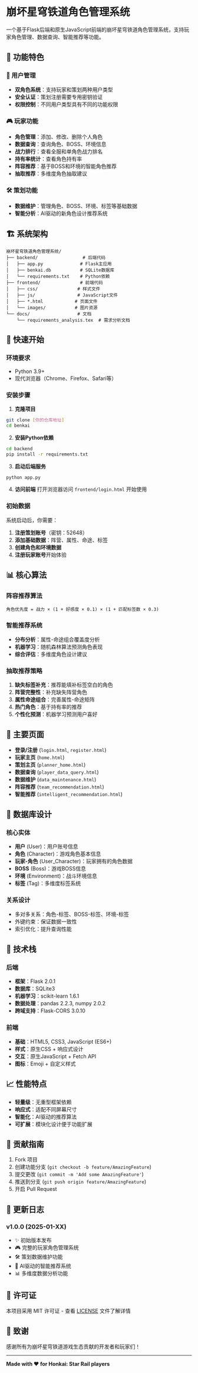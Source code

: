 # 崩坏星穹铁道角色管理系统

一个基于Flask后端和原生JavaScript前端的崩坏星穹铁道角色管理系统，支持玩家角色管理、数据查询、智能推荐等功能。

## 🌟 功能特色

### 👥 用户管理
- **双角色系统**：支持玩家和策划两种用户类型
- **安全认证**：策划注册需要专用密钥验证
- **权限控制**：不同用户类型具有不同的功能权限

### 🎮 玩家功能
- **角色管理**：添加、修改、删除个人角色
- **数据查询**：查询角色、BOSS、环境信息
- **战力排行**：查看全服和单角色战力排名
- **持有率统计**：查看角色持有率
- **阵容推荐**：基于BOSS和环境的智能角色推荐
- **抽取推荐**：多维度角色抽取建议

### 🛠️ 策划功能
- **数据维护**：管理角色、BOSS、环境、标签等基础数据
- **智能分析**：AI驱动的新角色设计推荐系统

## 🏗️ 系统架构

```
崩坏星穹铁道角色管理系统/
├── backend/                 # 后端代码
│   ├── app.py              # Flask主应用
│   ├── benkai.db           # SQLite数据库
│   └── requirements.txt    # Python依赖
├── frontend/               # 前端代码
│   ├── css/               # 样式文件
│   ├── js/                # JavaScript文件
│   ├── *.html            # 页面文件
│   └── images/           # 图片资源
└── docs/                  # 文档
    └── requirements_analysis.tex  # 需求分析文档
```

## 🚀 快速开始

### 环境要求
- Python 3.9+
- 现代浏览器（Chrome、Firefox、Safari等）

### 安装步骤

1. **克隆项目**
```bash
git clone [你的仓库地址]
cd benkai
```

2. **安装Python依赖**
```bash
cd backend
pip install -r requirements.txt
```

3. **启动后端服务**
```bash
python app.py
```

4. **访问前端**
打开浏览器访问 `frontend/login.html` 开始使用

### 初始数据

系统启动后，你需要：

1. **注册策划账号**（密钥：52648）
2. **添加基础数据**：阵营、属性、命途、标签
3. **创建角色和环境数据**
4. **注册玩家账号**开始体验

## 📊 核心算法

### 阵容推荐算法
```
角色优先度 = 战力 × (1 + 好感度 × 0.1) × (1 + 匹配标签数 × 0.3)
```

### 智能推荐系统
- **分布分析**：属性-命途组合覆盖度分析
- **机器学习**：随机森林算法预测角色表现
- **综合评估**：多维度角色设计建议

### 抽取推荐策略
1. **缺失标签补充**：推荐能填补标签空白的角色
2. **阵营完整性**：补充缺失阵营角色
3. **属性命途组合**：完善属性-命途矩阵
4. **热门角色**：基于持有率的推荐
5. **个性化预测**：机器学习预测用户喜好

## 🎯 主要页面

- **登录/注册** (`login.html`, `register.html`)
- **玩家主页** (`home.html`)
- **策划主页** (`planner_home.html`)
- **数据查询** (`player_data_query.html`)
- **数据维护** (`data_maintenance.html`)
- **阵容推荐** (`team_recommendation.html`)
- **智能推荐** (`intelligent_recommendation.html`)

## 💾 数据库设计

### 核心实体
- **用户** (User)：用户账号信息
- **角色** (Character)：游戏角色基本信息
- **玩家-角色** (User_Character)：玩家拥有的角色数据
- **BOSS** (Boss)：游戏BOSS信息
- **环境** (Environment)：战斗环境信息
- **标签** (Tag)：多维度标签系统

### 关系设计
- 多对多关系：角色-标签、BOSS-标签、环境-标签
- 外键约束：保证数据一致性
- 索引优化：提升查询性能

## 🔧 技术栈

### 后端
- **框架**：Flask 2.0.1
- **数据库**：SQLite3
- **机器学习**：scikit-learn 1.6.1
- **数据处理**：pandas 2.2.3, numpy 2.0.2
- **跨域支持**：Flask-CORS 3.0.10

### 前端
- **基础**：HTML5, CSS3, JavaScript (ES6+)
- **样式**：原生CSS + 响应式设计
- **交互**：原生JavaScript + Fetch API
- **图标**：Emoji + 自定义样式

## 📈 性能特点

- **轻量级**：无重型框架依赖
- **响应式**：适配不同屏幕尺寸
- **智能化**：AI驱动的推荐算法
- **可扩展**：模块化设计便于功能扩展

## 🤝 贡献指南

1. Fork 项目
2. 创建功能分支 (`git checkout -b feature/AmazingFeature`)
3. 提交更改 (`git commit -m 'Add some AmazingFeature'`)
4. 推送到分支 (`git push origin feature/AmazingFeature`)
5. 开启 Pull Request

## 📝 更新日志

### v1.0.0 (2025-01-XX)
- ✨ 初始版本发布
- 🎮 完整的玩家角色管理系统
- 🛠️ 策划数据维护功能
- 🤖 AI驱动的智能推荐系统
- 📊 多维度数据分析功能

## 📄 许可证

本项目采用 MIT 许可证 - 查看 [LICENSE](LICENSE) 文件了解详情

## 🙏 致谢

感谢所有为崩坏星穹铁道游戏生态贡献的开发者和玩家们！

---

**Made with ❤️ for Honkai: Star Rail players** 